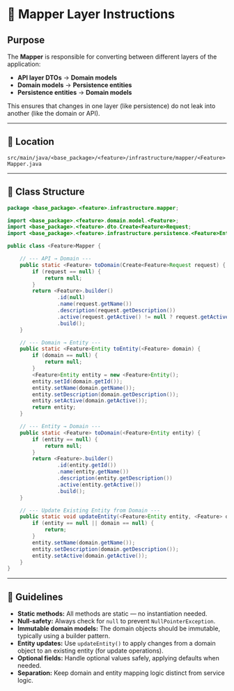 # 🧭 Mapper Layer Instructions

## Purpose
The **Mapper** is responsible for converting between different layers of the application:
- **API layer DTOs** → **Domain models**
- **Domain models** → **Persistence entities**
- **Persistence entities** → **Domain models**

This ensures that changes in one layer (like persistence) do not leak into another (like the domain or API).

---

## 📁 Location
`src/main/java/<base_package>/<feature>/infrastructure/mapper/<Feature>Mapper.java`

---

## 🧱 Class Structure

```java
package <base_package>.<feature>.infrastructure.mapper;

import <base_package>.<feature>.domain.model.<Feature>;
import <base_package>.<feature>.dto.Create<Feature>Request;
import <base_package>.<feature>.infrastructure.persistence.<Feature>Entity;

public class <Feature>Mapper {

    // --- API → Domain ---
    public static <Feature> toDomain(Create<Feature>Request request) {
        if (request == null) {
            return null;
        }
        return <Feature>.builder()
                .id(null)
                .name(request.getName())
                .description(request.getDescription())
                .active(request.getActive() != null ? request.getActive() : true)
                .build();
    }

    // --- Domain → Entity ---
    public static <Feature>Entity toEntity(<Feature> domain) {
        if (domain == null) {
            return null;
        }
        <Feature>Entity entity = new <Feature>Entity();
        entity.setId(domain.getId());
        entity.setName(domain.getName());
        entity.setDescription(domain.getDescription());
        entity.setActive(domain.getActive());
        return entity;
    }

    // --- Entity → Domain ---
    public static <Feature> toDomain(<Feature>Entity entity) {
        if (entity == null) {
            return null;
        }
        return <Feature>.builder()
                .id(entity.getId())
                .name(entity.getName())
                .description(entity.getDescription())
                .active(entity.getActive())
                .build();
    }

    // --- Update Existing Entity from Domain ---
    public static void updateEntity(<Feature>Entity entity, <Feature> domain) {
        if (entity == null || domain == null) {
            return;
        }
        entity.setName(domain.getName());
        entity.setDescription(domain.getDescription());
        entity.setActive(domain.getActive());
    }
}
```

---

## 🧩 Guidelines

- **Static methods:** All methods are static — no instantiation needed.
- **Null-safety:** Always check for `null` to prevent `NullPointerException`.
- **Immutable domain models:** The domain objects should be immutable, typically using a builder pattern.
- **Entity updates:** Use `updateEntity()` to apply changes from a domain object to an existing entity (for update operations).
- **Optional fields:** Handle optional values safely, applying defaults when needed.
- **Separation:** Keep domain and entity mapping logic distinct from service logic.

